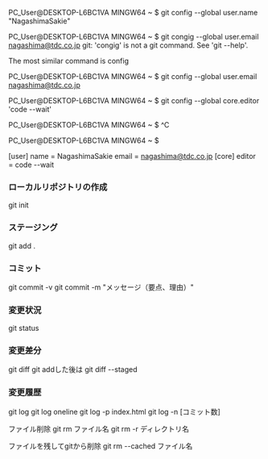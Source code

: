 


PC_User@DESKTOP-L6BC1VA MINGW64 ~
$ git config --global user.name "NagashimaSakie"

PC_User@DESKTOP-L6BC1VA MINGW64 ~
$ git congig --global user.email nagashima@tdc.co.jp
git: 'congig' is not a git command. See 'git --help'.

The most similar command is
        config

PC_User@DESKTOP-L6BC1VA MINGW64 ~
$ git config --global user.email nagashima@tdc.co.jp

PC_User@DESKTOP-L6BC1VA MINGW64 ~
$ git config --global core.editor 'code --wait'

PC_User@DESKTOP-L6BC1VA MINGW64 ~
$ ^C

PC_User@DESKTOP-L6BC1VA MINGW64 ~
$

[user]
        name = NagashimaSakie
        email = nagashima@tdc.co.jp
[core]
        editor = code --wait


### ローカルリポジトリの作成
git init

### ステージング
git add .

### コミット
git commit -v
git commit -m "メッセージ（要点、理由）"

### 変更状況
git status

### 変更差分
git diff
git addした後は
git diff --staged

### 変更履歴
git log
git log oneline
git log -p index.html
git log -n [コミット数]

ファイル削除
git rm ファイル名
git rm -r ディレクトリ名

ファイルを残してgitから削除
git rm --cached ファイル名